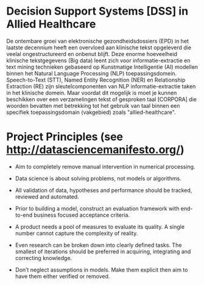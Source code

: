 # Decision Support Systems [DSS] in Allied Healthcare
De ontembare groei van elektronische gezondheidsdossiers (EPD) in het laatste decennium heeft een overvloed aan klinische tekst opgeleverd die veelal ongestructureerd en onbenut blijft. Deze enorme hoeveelheid klinische tekstgegevens (Big data) leent zich voor informatie-extractie en text mining technieken gebaseerd op Kunstmatige Intelligentie (AI) modellen binnen het Natural Language Processing (NLP) toepassingsdomein. Speech-to-Text (STT), Named Entity Recognition (NER) en Relationship Extraction (RE) zijn sleutelcomponenten van NLP informatie-extractie taken in het klinische domein. Maar voordat dit mogelijk is moet je kunnen beschikken over een verzamelingen tekst of gesproken taal [CORPORA] die woorden bevatten met betrekking tot het gebruik van taal binnen een specifiek toepassingsdomain (vakgebied) zoals "allied-healthcare".


# Project Principles (see http://datasciencemanifesto.org/)


- Aim to completely remove manual intervention in numerical processing.

- Data science is about solving problems, not models or algorithms.

- All validation of data, hypotheses and performance should be tracked, reviewed and automated.

- Prior to building a model, construct an evaluation framework with end-to-end business focused acceptance criteria.

- A product needs a pool of measures to evaluate its quality. A single number cannot capture the complexity of reality.

- Even research can be broken down into clearly defined tasks. The smallest of iterations should be preferred in acquiring, integrating and correcting knowledge.

- Don’t neglect assumptions in models. Make them explicit then aim to have them either verified or removed.
